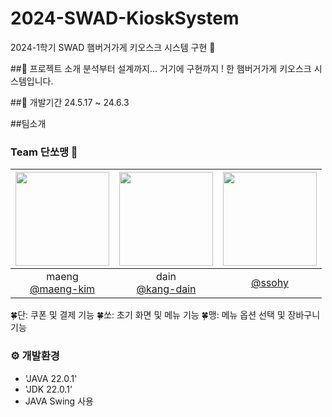 # 2024-SWAD-KioskSystem
2024-1학기 SWAD 햄버거가게 키오스크 시스템 구현 🍔

##💭 프로젝트 소개
분석부터 설계까지... 거기에 구현까지 ! 한 햄버거가게 키오스크 시스템입니다.

##🕺 개발기간
24.5.17 ~ 24.6.3

##팀소개
### Team 단쏘맹 🍉
|<img src="https://avatars.githubusercontent.com/u/89590797?v=4" width="150" height="150"/>|<img src="https://avatars.githubusercontent.com/u/118244436?v=4" width="150" height="150"/>|<img src="https://avatars.githubusercontent.com/u/109409651?v=4" width="150" height="150"/>|
|:-:|:-:|:-:|
|maeng<br/>[@maeng-kim](https://github.com/maeng-kim)|dain<br/>[@kang-dain](https://github.com/kang-dain)|[@ssohy](https://github.com/ssohy)|

🍀단: 쿠폰 및 결제 기능
🍀쏘: 초기 화면 및 메뉴 기능
🍀맹: 메뉴 옵션 선택 및 장바구니 기능

### ⚙️ 개발환경
- 'JAVA 22.0.1'
- 'JDK 22.0.1'
- JAVA Swing 사용
